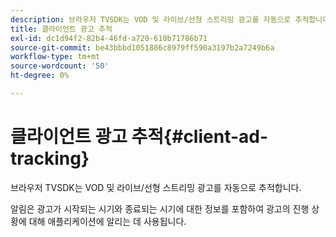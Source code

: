 ```yaml
---
description: 브라우저 TVSDK는 VOD 및 라이브/선형 스트리밍 광고를 자동으로 추적합니다.
title: 클라이언트 광고 추적
exl-id: dc1d94f2-82b4-46fd-a720-610b71786b71
source-git-commit: be43bbbd1051886c8979ff590a3197b2a7249b6a
workflow-type: tm+mt
source-wordcount: '50'
ht-degree: 0%

---
```


# 클라이언트 광고 추적{#client-ad-tracking}

브라우저 TVSDK는 VOD 및 라이브/선형 스트리밍 광고를 자동으로 추적합니다.

알림은 광고가 시작되는 시기와 종료되는 시기에 대한 정보를 포함하여 광고의 진행 상황에 대해 애플리케이션에 알리는 데 사용됩니다.
